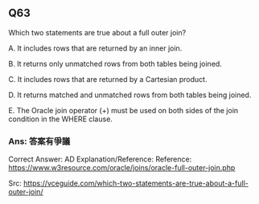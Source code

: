 ## Q63

Which two statements are true about a full outer join?

A. It includes rows that are returned by an inner join.

B. It returns only unmatched rows from both tables being joined.

C. It includes rows that are returned by a Cartesian product.

D. It returns matched and unmatched rows from both tables being joined.

E. The Oracle join operator (+) must be used on both sides of the join condition in the WHERE clause.

### Ans:  **答案有爭議**

Correct Answer: AD
Explanation/Reference:
Reference: https://www.w3resource.com/oracle/joins/oracle-full-outer-join.php

Src: https://vceguide.com/which-two-statements-are-true-about-a-full-outer-join/